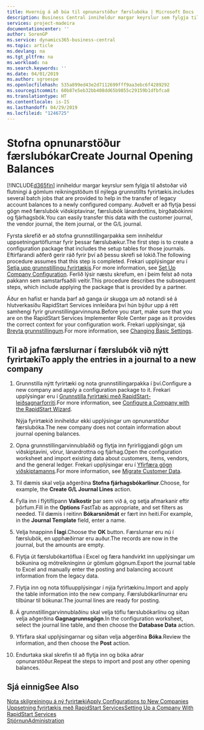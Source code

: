 ```yaml
---
title: Hvernig á að búa til opnunarstöður færslubóka | Microsoft Docs
description: Business Central inniheldur margar keyrslur sem fylgja til aðstoðar við flutningi á gömlum reikningstöðum til nýlega grunnstillts fyrirtækis. Auðvelt er að flytja þessi gögn með færslubókunum.
services: project-madeira
documentationcenter: ''
author: SorenGP
ms.service: dynamics365-business-central
ms.topic: article
ms.devlang: na
ms.tgt_pltfrm: na
ms.workload: na
ms.search.keywords: ''
ms.date: 04/01/2019
ms.author: sgroespe
ms.openlocfilehash: 535a899ed43e2d7112699fff9aa3ebc6f4289292
ms.sourcegitcommit: 60b87e5eb32bb408dd65b9855c29159b1dfbfca8
ms.translationtype: HT
ms.contentlocale: is-IS
ms.lasthandoff: 04/29/2019
ms.locfileid: "1246725"
---
```

# <a name="create-journal-opening-balances"></a><span data-ttu-id="d9c56-104">Stofna opnunarstöður færslubókar</span><span class="sxs-lookup"><span data-stu-id="d9c56-104">Create Journal Opening Balances</span></span>
[!INCLUDE[d365fin](includes/d365fin_md.md)] <span data-ttu-id="d9c56-105">inniheldur margar keyrslur sem fylgja til aðstoðar við flutningi á gömlum reikningstöðum til nýlega grunnstillts fyrirtækis.</span><span class="sxs-lookup"><span data-stu-id="d9c56-105">includes several batch jobs that are provided to help in the transfer of legacy account balances to a newly configured company.</span></span> <span data-ttu-id="d9c56-106">Auðvelt er að flytja þessi gögn með færslubók viðskiptavinar, færslubók lánardrottins, birgðabókinni og fjárhagsbók.</span><span class="sxs-lookup"><span data-stu-id="d9c56-106">You can easily transfer this data with the customer journal, the vendor journal, the item journal, or the G/L journal.</span></span>

<span data-ttu-id="d9c56-107">Fyrsta skrefið er að stofna grunnstillingarpakka sem inniheldur uppsetningartöflurnar fyrir þessar færslubækur.</span><span class="sxs-lookup"><span data-stu-id="d9c56-107">The first step is to create a configuration package that includes the setup tables for those journals.</span></span> <span data-ttu-id="d9c56-108">Eftirfarandi aðferð gerir ráð fyrir því að þessu skrefi sé lokið.</span><span class="sxs-lookup"><span data-stu-id="d9c56-108">The following procedure assumes that this step is completed.</span></span> <span data-ttu-id="d9c56-109">Frekari upplýsingar eru í [Setja upp grunnstillingu fyrirtækis](admin-set-up-company-configuration.md).</span><span class="sxs-lookup"><span data-stu-id="d9c56-109">For more information, see [Set Up Company Configuration](admin-set-up-company-configuration.md).</span></span> <span data-ttu-id="d9c56-110">Ferlið lýsir næstu skrefum, en í þeim felst að nota pakkann sem samstarfsaðili veitir.</span><span class="sxs-lookup"><span data-stu-id="d9c56-110">This procedure describes the subsequent steps, which include applying the package that is provided by a partner.</span></span>  

<span data-ttu-id="d9c56-111">Áður en hafist er handa þarf að ganga úr skugga um að notandi sé á hlutverkasíðu RapidStart Services innleiðara því hún býður upp á rétt samhengi fyrir grunnstillingarvinnuna.</span><span class="sxs-lookup"><span data-stu-id="d9c56-111">Before you start, make sure that you are on the RapidStart Services Implementer Role Center page as it provides the correct context for your configuration work.</span></span> <span data-ttu-id="d9c56-112">Frekari upplýsingar, sjá [Breyta grunnstillingum](ui-change-basic-settings.md).</span><span class="sxs-lookup"><span data-stu-id="d9c56-112">For more information, see [Changing Basic Settings](ui-change-basic-settings.md).</span></span>

## <a name="to-apply-the-entries-in-a-journal-to-a-new-company"></a><span data-ttu-id="d9c56-113">Til að jafna færslurnar í færslubók við nýtt fyrirtæki</span><span class="sxs-lookup"><span data-stu-id="d9c56-113">To apply the entries in a journal to a new company</span></span>  
1. <span data-ttu-id="d9c56-114">Grunnstilla nýtt fyrirtæki og nota grunnstillingarpakka í því.</span><span class="sxs-lookup"><span data-stu-id="d9c56-114">Configure a new company and apply a configuration package to it.</span></span> <span data-ttu-id="d9c56-115">Frekari upplýsingar eru í [Grunnstilla fyrirtæki með RapidStart-leiðsagnarforriti](admin-how-to-configure-a-company-with-the-rapidstart-wizard.md).</span><span class="sxs-lookup"><span data-stu-id="d9c56-115">For more information, see [Configure a Company with the RapidStart Wizard](admin-how-to-configure-a-company-with-the-rapidstart-wizard.md).</span></span>  

    <span data-ttu-id="d9c56-116">Nýja fyrirtækið inniheldur ekki upplýsingar um opnunarstöður færslubóka.</span><span class="sxs-lookup"><span data-stu-id="d9c56-116">The new company does not contain information about journal opening balances.</span></span>  

2. <span data-ttu-id="d9c56-117">Opna grunnstillingarvinnublaðið og flytja inn fyrirliggjandi gögn um viðskiptavini, vörur, lánardrottna og fjárhag.</span><span class="sxs-lookup"><span data-stu-id="d9c56-117">Open the configuration worksheet and import existing data about customers, items, vendors, and the general ledger.</span></span> <span data-ttu-id="d9c56-118">Frekari upplýsingar eru í [Yfirfæra gögn viðskiptamanns](admin-migrate-customer-data.md).</span><span class="sxs-lookup"><span data-stu-id="d9c56-118">For more information, see [Migrate Customer Data](admin-migrate-customer-data.md).</span></span>  
3. <span data-ttu-id="d9c56-119">Til dæmis skal velja aðgerðina **Stofna fjárhagsbókarlínur**.</span><span class="sxs-lookup"><span data-stu-id="d9c56-119">Choose, for example, the **Create G/L Journal Lines** action.</span></span>  
4. <span data-ttu-id="d9c56-120">Fylla inn í flýtiflipann **Valkostir** þar sem við á, og setja afmarkanir eftir þörfum.</span><span class="sxs-lookup"><span data-stu-id="d9c56-120">Fill in the **Options** FastTab as appropriate, and set filters as needed.</span></span> <span data-ttu-id="d9c56-121">Til dæmis í reitinn **Bókarsniðmát** er fært inn heiti.</span><span class="sxs-lookup"><span data-stu-id="d9c56-121">For example, in the **Journal Template** field, enter a name.</span></span>  
5. <span data-ttu-id="d9c56-122">Velja hnappinn **Í lagi**.</span><span class="sxs-lookup"><span data-stu-id="d9c56-122">Choose the **OK** button.</span></span> <span data-ttu-id="d9c56-123">Færslurnar eru nú í færslubók, en upphæðirnar eru auður.</span><span class="sxs-lookup"><span data-stu-id="d9c56-123">The records are now in the journal, but the amounts are empty.</span></span>  
6. <span data-ttu-id="d9c56-124">Flytja út færslubókartöflua í Excel og færa handvirkt inn upplýsingar um bókunina og mótreikninginn úr gömlum gögnum.</span><span class="sxs-lookup"><span data-stu-id="d9c56-124">Export the journal table to Excel and manually enter the posting and balancing account information from the legacy data.</span></span>
7. <span data-ttu-id="d9c56-125">Flytja inn og nota töfluupplýsingar í nýja fyrirtækinu.</span><span class="sxs-lookup"><span data-stu-id="d9c56-125">Import and apply the table information into the new company.</span></span> <span data-ttu-id="d9c56-126">Færslubókarlínurnar eru tilbúnar til bókunar.</span><span class="sxs-lookup"><span data-stu-id="d9c56-126">The journal lines are ready for posting.</span></span>  
8. <span data-ttu-id="d9c56-127">Á grunnstillingarvinnublaðinu skal velja töflu færslubókarlínu og síðan velja aðgerðina **Gagnagrunnsgögn**.</span><span class="sxs-lookup"><span data-stu-id="d9c56-127">In the configuration worksheet, select the journal line table, and then choose the **Database Data** action.</span></span>  
9. <span data-ttu-id="d9c56-128">Yfirfara skal upplýsingarnar og síðan velja aðgerðina **Bóka**.</span><span class="sxs-lookup"><span data-stu-id="d9c56-128">Review the information, and then choose the **Post** action.</span></span>  
10. <span data-ttu-id="d9c56-129">Endurtaka skal skrefin til að flytja inn og bóka aðrar opnunarstöður.</span><span class="sxs-lookup"><span data-stu-id="d9c56-129">Repeat the steps to import and post any other opening balances.</span></span>  

## <a name="see-also"></a><span data-ttu-id="d9c56-130">Sjá einnig</span><span class="sxs-lookup"><span data-stu-id="d9c56-130">See Also</span></span>  
[<span data-ttu-id="d9c56-131">Nota skilgreiningu á ný fyrirtæki</span><span class="sxs-lookup"><span data-stu-id="d9c56-131">Apply Configurations to New Companies</span></span>](admin-apply-configuration-to-new-companies.md)  
[<span data-ttu-id="d9c56-132">Uppsetning fyrirtækis með RapidStart Services</span><span class="sxs-lookup"><span data-stu-id="d9c56-132">Setting Up a Company With RapidStart Services</span></span>](admin-set-up-a-company-with-rapidstart.md)  
[<span data-ttu-id="d9c56-133">Stjórnun</span><span class="sxs-lookup"><span data-stu-id="d9c56-133">Administration</span></span>](admin-setup-and-administration.md)
